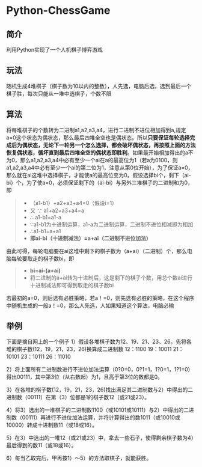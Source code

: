 ﻿# Python-ChessGame
## 简介
利用Python实现了一个人机棋子博弈游戏
## 玩法
随机生成4堆棋子（棋子数为10以内的整数），人先选，电脑后选，选到最后一个棋子胜，每次只能从一堆中选棋子，个数不限
## 算法
将每堆棋子的个数转为二进制a1,a2,a3,a4，进行二进制不进位相加得到a,规定a=0这个状态为偶状态，那么最后四堆全空也是偶状态。所以**只要保证每轮选择完成后为偶状态，无论下一轮另一个怎么选择，都会破坏偶状态，再按照上面的方法恢复偶状态，循坏直到最后四堆全空的偶状态即胜利**。如果最开始相加得出的a不为0，那么a1,a2,a3,a4中必有至少一个ai在a的最高位为1（若a为0100，则a1,a2,a3,a4中必有至少一个ai的第二位为1，注意从第0位开始），为了保证a=0，那么就在ai这堆中选择棋子，才能使a的最高位变为0。假设选择bi个，剩下（ai-bi）个，为了使a=0，必须保证剩下的（ai-bi）与另外三堆棋子的二进制和为0，即
> * （a1-b1）+a2+a3+a4=0（假设i=1）
> * 又 ∵ a1+a2+a3+a4=a
> * ∴ a1-b1=a1-a
> * ∵a1-b1为十进制运算，a1-a为二进制运算，二进制不进位相减即为相加
> * ∴a1-b1=a+a1
> * **即ai-bi（十进制减法）=a+ai（二进制不进位加法）**

由此可得，每轮电脑要在ai这堆中剩下的棋子数为（a+ai）（二进制）个，那么电脑每轮要取走的棋子数bi，即
> * **bi=ai-(a+ai)**
> * 将二进制的a+ai转为十进制后，这是剩下的棋子个数，用总个数ai进行十进制减法即可得到取走的棋子数bi

若最初的a=0，则后选有必胜策略，若a！=0，则先选有必胜的策略，在这个程序中随机生成的一般a！=0，那么人先选，人如果知道这个算法，电脑必输
## 举例
下面是摘自网上的一个例子
1）假设各堆棋子数为12、19、21、23、26，先将各堆的棋子数(12，19，21，23，26)换算成二进制数 
12：1100 
19：10011 
21：10101 
23：10111 
26：11010

2）将上面所有二进制数进行不进位加法运算（0?0=0，0?1=1，1?0=1，1?1=0）得出00111，其中第3位（从右数起）为1，且高于第3位的数都是0。

3）在各堆的棋子数(12，19，21，23，26)找出满足其二进制数与2）中得出的二进制数（00111）在第（3）位都是1的棋子数12（或21或23）。

4）将3）选出的一堆棋子的二进制数1100（或10101或10111）与2）中得出的二进制数（00111）再进行不进位加法运算，并将计算得出的数1011（或10010或10000）转成十进制数11（或18或16）。

5）在3）中选出的一堆12（或21或23）中，拿去一些石子，使得剩余棋子数为4）最后得到的数11（或18或16）。

6）每当乙取完后，甲再按1）～5）的方法取棋子，就能获胜。